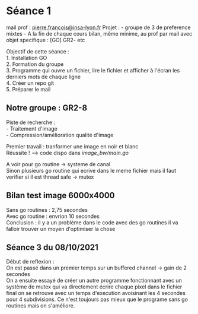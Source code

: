 # Séance 1 
mail prof : pierre.francois@insa-lyon.fr
Projet :
    - groupe de 3 de preference mixtes
    - A la fin de chaque cours bilan, même minime, au prof par mail avec objet specifique : [GO] GR2-<numProjet> etc

Objectif de cette séance :   
    1. Installation GO  
    2. Formation du groupe  
    3. Programme qui ouvre un fichier, lire le fichier et afficher à l'écran les derniers mots de chaque ligne   
    4. Créer un repo git   
    5. Préparer le mail    

## Notre groupe : GR2-8 
Piste de recherche :   
    - Traitement d'image   
    - Compression/amélioration qualité d'image    

Premier travail : tranformer une image en noir et blanc    
Réussite ! --> code dispo dans *image_bw/main.go*    

A voir pour go routine -> systeme de canal    
Sinon plusieurs go routine qui ecrive dans le meme fichier mais il faut verifier si il est thread safe -> mutex     

## Bilan test image 6000x4000
Sans go routines : 2,75 secondes   
Avec go routine : envrion 10 secondes    
Conclusion : il y a un problème dans le code avec des go routines il va falloir trouver un moyen d'optimiser la chose   

## Séance 3 du 08/10/2021
Début de reflexion :  
On est passé dans un premier temps sur un buffered channel -> gain de 2 secondes  
On a ensuite essayé de créer un autre programme fonctionnant avec un système de mutex qui va directement écrire chaque pixel dans le fichier final on se retrouve avec un temps d'execution avoisinant les 4 secondes pour 4 subdivisions. Ce n'est toujours pas mieux que le programe sans go routines mais on s'améliore.  
